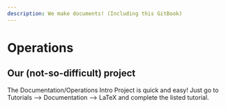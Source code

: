 ```yaml
---
description: We make documents! (Including this GitBook)
---
```


# Operations

## Our \(not-so-difficult\) project

The Documentation/Operations Intro Project is quick and easy! Just go to Tutorials --&gt; Documentation --&gt; LaTeX and complete the listed tutorial.

